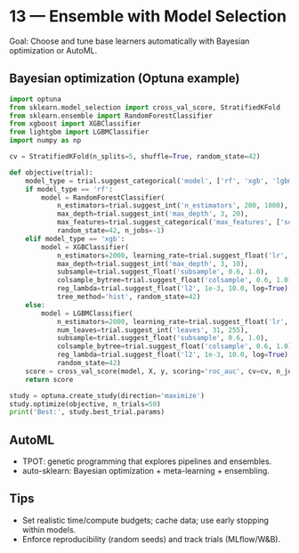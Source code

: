# 13 — Ensemble with Model Selection

Goal: Choose and tune base learners automatically with Bayesian optimization or AutoML.

## Bayesian optimization (Optuna example)
```python
import optuna
from sklearn.model_selection import cross_val_score, StratifiedKFold
from sklearn.ensemble import RandomForestClassifier
from xgboost import XGBClassifier
from lightgbm import LGBMClassifier
import numpy as np

cv = StratifiedKFold(n_splits=5, shuffle=True, random_state=42)

def objective(trial):
    model_type = trial.suggest_categorical('model', ['rf', 'xgb', 'lgbm'])
    if model_type == 'rf':
        model = RandomForestClassifier(
            n_estimators=trial.suggest_int('n_estimators', 200, 1000),
            max_depth=trial.suggest_int('max_depth', 3, 20),
            max_features=trial.suggest_categorical('max_features', ['sqrt', 'log2', 0.5, 0.8]),
            random_state=42, n_jobs=-1)
    elif model_type == 'xgb':
        model = XGBClassifier(
            n_estimators=2000, learning_rate=trial.suggest_float('lr', 0.01, 0.2, log=True),
            max_depth=trial.suggest_int('max_depth', 3, 10),
            subsample=trial.suggest_float('subsample', 0.6, 1.0),
            colsample_bytree=trial.suggest_float('colsample', 0.6, 1.0),
            reg_lambda=trial.suggest_float('l2', 1e-3, 10.0, log=True),
            tree_method='hist', random_state=42)
    else:
        model = LGBMClassifier(
            n_estimators=2000, learning_rate=trial.suggest_float('lr', 0.01, 0.2, log=True),
            num_leaves=trial.suggest_int('leaves', 31, 255),
            subsample=trial.suggest_float('subsample', 0.6, 1.0),
            colsample_bytree=trial.suggest_float('colsample', 0.6, 1.0),
            reg_lambda=trial.suggest_float('l2', 1e-3, 10.0, log=True),
            random_state=42)
    score = cross_val_score(model, X, y, scoring='roc_auc', cv=cv, n_jobs=-1).mean()
    return score

study = optuna.create_study(direction='maximize')
study.optimize(objective, n_trials=50)
print('Best:', study.best_trial.params)
```

## AutoML
- TPOT: genetic programming that explores pipelines and ensembles.
- auto-sklearn: Bayesian optimization + meta-learning + ensembling.

## Tips
- Set realistic time/compute budgets; cache data; use early stopping within models.
- Enforce reproducibility (random seeds) and track trials (MLflow/W&B).
